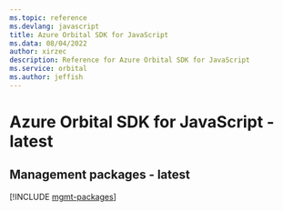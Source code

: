 ```yaml
---
ms.topic: reference
ms.devlang: javascript
title: Azure Orbital SDK for JavaScript
ms.data: 08/04/2022
author: xirzec
description: Reference for Azure Orbital SDK for JavaScript
ms.service: orbital
ms.author: jeffish
---
```

# Azure Orbital SDK for JavaScript - latest

## Management packages - latest
[!INCLUDE [mgmt-packages](orbital-mgmt-index.md)]